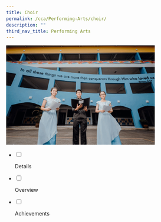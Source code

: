 ```yaml
---
title: Choir
permalink: /cca/Performing-Arts/choir/
description: ""
third_nav_title: Performing Arts
---
```

<img src="/images/cca10.gif" style="width:80%">

<ul class="jekyllcodex_accordion">
<li>

<input id="accordion1" type="checkbox">

<label for="accordion1">Details</label>

<div>

<p> 

</p>
</div>

</li>
<li>

<input id="accordion2" type="checkbox">

<label for="accordion2">Overview</label>

<div>

<p>
	
	
</p>

	
</div>

</li>
<li>

<input id="accordion3" type="checkbox">

<label for="accordion3">Achievements</label>

<div>

<p>
	
	
</p>

	
</div>

</li>
	
</ul>